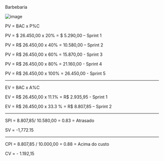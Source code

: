 Barbebaria

![image](https://user-images.githubusercontent.com/65553779/198148633-c4c16bbe-d2e5-4e80-aa56-b460a71d43f6.png)

PV = BAC x P%C

PV = $ 26.450,00 x 20% = $ 5.290,00 – Sprint 1

PV = R$ 26.450,00 x 40% = 10.580,00 – Sprint 2

PV = R$ 26.450,00 x 60% = 15.870,00 - Sprint 3

PV = R$ 26.450,00 x 80% = 21.160,00 - Sprint 4

PV = R$ 26.450,00 x 100% = 26.450,00 - Sprint 5

-----------------------------------------------------------

EV = BAC x A%C

EV = R$ 26.450,00 x 11.1% = R$ 2.935,95 -  Sprint 1

EV = R$ 26.450,00 x 33.3 % = R$ 8.807,85 – Sprint 2

-----------------------------------------------------------

SPI = 8.807,85/ 10.580,00 =  0.83 = Atrasado

SV = -1,772.15

-----------------------------------------------------------

CPI = 8.807,85 / 10.000,00 = 0.88 = Acima do custo

CV = - 1.192,15
